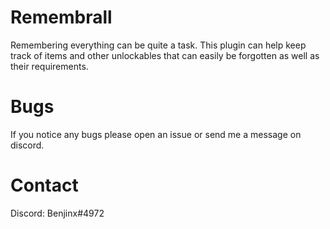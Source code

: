 # Remembrall
Remembering everything can be quite a task. This plugin can help keep track of items and other unlockables that can easily be forgotten as well as their requirements.

# Bugs
If you notice any bugs please open an issue or send me a message on discord.

# Contact
Discord: Benjinx#4972